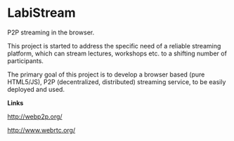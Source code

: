 LabiStream
==========

P2P streaming in the browser.

This project is started to address the specific need of a reliable streaming platform, which can stream lectures, workshops etc. to a shifting number of participants.

The primary goal of this project is to develop a browser based (pure HTML5/JS), P2P (decentralized, distributed) streaming service, to be easily deployed and used.


**Links**

http://webp2p.org/

http://www.webrtc.org/
